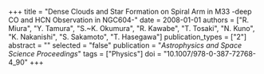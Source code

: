 +++
title = "Dense Clouds and Star Formation on Spiral Arm in M33 -deep CO and HCN Observation in NGC604-"
date = 2008-01-01
authors = ["R. Miura", "Y. Tamura", "S.~K. Okumura", "R. Kawabe", "T. Tosaki", "N. Kuno", "K. Nakanishi", "S. Sakamoto", "T. Hasegawa"]
publication_types = ["2"]
abstract = ""
selected = "false"
publication = "*Astrophysics and Space Science Proceedings*"
tags = ["Physics"]
doi = "10.1007/978-0-387-72768-4_90"
+++

